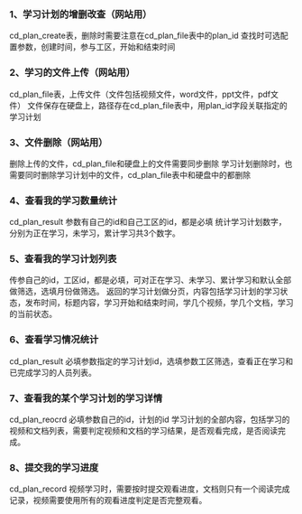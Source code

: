 ### 1、学习计划的增删改查（网站用）
cd_plan_create表，删除时需要注意在cd_plan_file表中的plan_id
查找时可选配置参数，创建时间，参与工区，开始和结束时间
### 2、学习的文件上传（网站用）
cd_plan_file表，上传文件（文件包括视频文件，word文件，ppt文件，pdf文件）
文件保存在硬盘上，路径存在cd_plan_file表中，用plan_id字段关联指定的学习计划
### 3、文件删除（网站用）
删除上传的文件，cd_plan_file和硬盘上的文件需要同步删除
学习计划删除时，也需要同时删除学习计划中的文件，cd_plan_file表中和硬盘中的都删除

### 4、查看我的学习数量统计
cd_plan_result
参数有自己的id和自己工区的id，都是必填
统计学习计划数字，分别为正在学习，未学习，累计学习共3个数字。
### 5、查看我的学习计划列表
传参自己的id，工区id，都是必填，可对正在学习、未学习、累计学习和默认全部做筛选，选填月份做筛选。
返回的学习计划做分页，内容包括学习计划的学习状态，发布时间，标题内容，学习开始和结束时间，学几个视频，学几个文档，学习的当前状态。
### 6、查看学习情况统计
cd_plan_result
必填参数指定的学习计划id，选填参数工区筛选，查看正在学习和已完成学习的人员列表。
### 7、查看我的某个学习计划的学习详情
cd_plan_reocrd
必填参数自己的id，计划的id
学习计划的全部内容，包括学习的视频和文档列表，需要判定视频和文档的学习结果，是否观看完成，是否阅读完成。
### 8、提交我的学习进度
cd_plan_record
视频学习时，需要按时提交观看进度，文档则只有一个阅读完成记录，视频需要使用所有的观看进度判定是否完整观看。